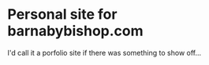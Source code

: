 # Personal site for barnabybishop.com

I'd call it a porfolio site if there was something to show off...
